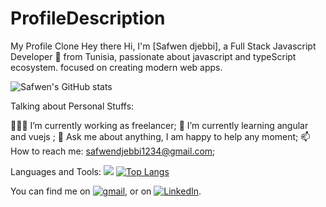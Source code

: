 # ProfileDescription
My Profile Clone
Hey there 
Hi, I'm [Safwen djebbi], a Full Stack Javascript Developer 🚀 from Tunisia, passionate about javascript and typeScript ecosystem. focused on creating modern web apps.

![  Safwen's GitHub stats](https://github-readme-stats.vercel.app/api?username=safwen-code&show_icons=true&theme=radical)



Talking about Personal Stuffs:

👨🏽‍💻 I’m currently working as freelancer;
🌱 I’m currently learning angular and vuejs ;
💬 Ask me about anything, I am happy to help any moment;
📫 How to reach me: safwendjebbi1234@gmail.com;

Languages and Tools:
![](https://img.shields.io/badge/<WORD_ON_LEFT>-<WORD_ON_RIGHT>-informational?style=flat&logo=<LOGO_NAME>&logoColor=white&color=2bbc8a)
[![Top Langs](https://github-readme-stats.vercel.app/api/top-langs/?username=anuraghazra&langs_count=8)](https://github.com/anuraghazra/github-readme-stats)


<!-- Actual text -->

You can find me on [![gmail][1.2]][1], or on [![LinkedIn][2.2]][2].

<!-- Icons -->

[1.2]: http://i.imgur.com/wWzX9uB.png (twitter icon without padding)
[2.2]: https://raw.githubusercontent.com/MartinHeinz/MartinHeinz/master/linkedin-3-16.png (LinkedIn icon without padding)



<!-- Links to your social media accounts -->

[1]: https://safwendjebbi1234@gmail.com/Martin_Heinz_
[2]: https://www.linkedin.com/in/safwendjebbi/
